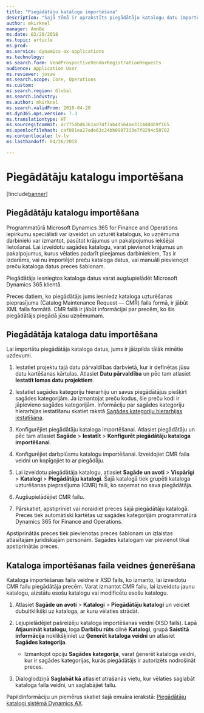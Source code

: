 ```yaml
---
title: "Piegādātāju katalogu importēšana"
description: "Šajā tēmā ir aprakstīts piegādātāju katalogu datu importēšanas process."
author: mkirknel
manager: AnnBe
ms.date: 03/20/2018
ms.topic: article
ms.prod: 
ms.service: dynamics-ax-applications
ms.technology: 
ms.search.form: VendProspectiveVendorRegistrationRequests
audience: Application User
ms.reviewer: josaw
ms.search.scope: Core, Operations
ms.custom: 
ms.search.region: Global
ms.search.industry: 
ms.author: mkirknel
ms.search.validFrom: 2018-04-20
ms.dyn365.ops.version: 7.3
ms.translationtype: HT
ms.sourcegitcommit: ac7754bd6361ad74f7ab4d564ae3114dd4b9f165
ms.openlocfilehash: caf801ea27ade63c24bb0907313e7f8294c50702
ms.contentlocale: lv-lv
ms.lasthandoff: 04/26/2018

---
```


# <a name="import-vendor-catalogs"></a>Piegādātāju katalogu importēšana
[!include[banner](../includes/banner.md)]

## <a name="vendor-catalogs-import"></a>Piegādātāju katalogu importēšana

Programmatūrā Microsoft Dynamics 365 for Finance and Operations iepirkumu speciālisti var izveidot un uzturēt katalogus, ko uzņēmuma darbinieki var izmantot, pasūtot krājumus un pakalpojumus iekšējai lietošanai. Lai izveidotu sagādes katalogu, varat pievienot krājumus un pakalpojumus, kurus vēlaties padarīt pieejamus darbiniekiem, Tas ir izdarāms, vai nu importējot preču kataloga datus, vai manuāli pievienojot preču kataloga datus preces šablonam. 

Piegādātāja iesniegtos kataloga datus varat augšupielādēt Microsoft Dynamics 365 klientā.

Preces datiem, ko piegādātājs jums iesniedz kataloga uzturēšanas pieprasījuma (Catalog Maintenance Request — CMR) faila formā, ir jābūt XML faila formātā. CMR failā ir jābūt informācijai par precēm, ko šis piegādātājs piegādā jūsu uzņēmumam.

## <a name="import-vendor-catalog-data"></a>Piegādātāja kataloga datu importēšana

Lai importētu piegādātāja kataloga datus, jums ir jāizpilda tālāk minētie uzdevumi.

1.  Iestatiet projektu tajā datu pārvaldības darbvietā, kur ir definētas jūsu datu kartēšanas kārtulas. Atlasiet **Datu pārvaldība** un pēc tam atlasiet **Iestatīt lomas datu projektiem**. 

2.  Iestatiet sagādes kategoriju hierarhiju un savus piegādātājus piešķirt sagādes kategorijām. Ja izmantojat preču kodus, šie preču kodi ir jāpievieno sagādes kategorijām. Informāciju par sagādes kategoriju hierarhijas iestatīšanu skatiet rakstā [Sagādes kategoriju hierarhijas iestatīšana](../procurement/tasks/set-up-procurement-category-hierarchy.md).

3.  Konfigurējiet piegādātāju kataloga importēšanai. Atlasiet piegādātāju un pēc tam atlasiet **Sagāde** > **Iestatīt** > **Konfigurēt piegādātāju kataloga importēšanai**.

4.  Konfigurējiet darbplūsmu katalogu importēšanai. Izveidojiet CMR faila veidni un kopīgojiet to ar piegādāju.

5.  Lai izveidotu piegādātāja katalogu, atlasiet **Sagāde un avoti** \> **Vispārīgi** \> **Katalogi** \> **Piegādātāju katalogi**. Šajā katalogā tiek grupēti kataloga uzturēšanas pieprasījuma (CMR) faili, ko saņemat no sava piegādātāja. 

6.  Augšupielādējiet CMR failu.

7.  Pārskatiet, apstipriniet vai noraidiet preces šajā piegādātāju katalogā. Preces tiek automātiski kartētas uz sagādes kategorijām programmatūrā Dynamics 365 for Finance and Operations. 
    
Apstiprinātās preces tiek pievienotas preces šablonam un izlaistas atlasītajām juridiskajām personām. Sagādes katalogam var pievienot tikai apstiprinātās preces.

## <a name="generate-a-catalog-import-file-template"></a>Kataloga importēšanas faila veidnes ģenerēšana

Kataloga importēšanas faila veidne ir XSD fails, ko izmanto, lai izveidotu CMR failu piegādātāja precēm. Varat izmantot CMR failu, lai izveidotu jaunu katalogu, aizstātu esošu katalogu vai modificētu esošu katalogu.

1.  Atlasiet **Sagāde un avoti** \> **Katalogi** \> **Piegādātāju katalogi** un veiciet dubultklikšķi uz kataloga, ar kuru vēlaties strādāt.

2.  Lejupielādējiet pašreizēju kataloga importēšanas veidni (XSD fails). Lapā **Atjaunināt katalogu**, loga **Darbību rūts** cilnē **Katalogi**, grupā **Saistītā informācija** noklikšķiniet uz **Ģenerēt kataloga veidni** un atlasiet **Sagādes kategorija**.

    -   Izmantojot opciju **Sagādes kategorija**, varat ģenerēt kataloga veidni, kur ir sagādes kategorijas, kurās piegādātājs ir autorizēts nodrošināt preces.

3. Dialoglodziņā **Saglabāt kā** atlasiet atrašanās vietu, kur vēlaties saglabāt kataloga faila veidni, un saglabājiet failu.

Papildinformāciju un piemērus skatiet šajā emuāra ierakstā: [Piegādātāju katalogi sistēmā Dynamics AX](https://blogs.msdn.microsoft.com/dynamicsaxscm/2016/05/25/vendor-catalogs-in-dynamics-ax/).

